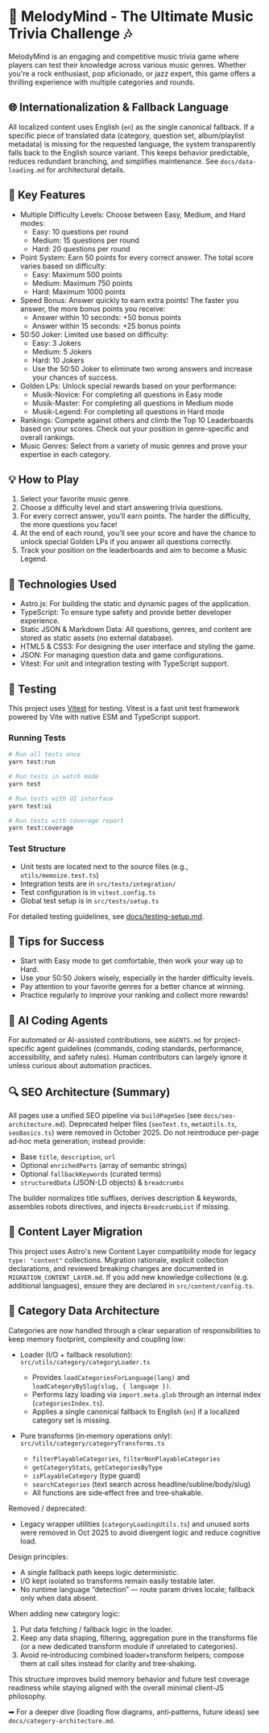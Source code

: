# 🎵 MelodyMind - The Ultimate Music Trivia Challenge 🎶

MelodyMind is an engaging and competitive music trivia game where players can test their knowledge
across various music genres. Whether you're a rock enthusiast, pop aficionado, or jazz expert, this
game offers a thrilling experience with multiple categories and rounds.

## 🌐 Internationalization & Fallback Language

All localized content uses English (`en`) as the single canonical fallback. If a specific piece of
translated data (category, question set, album/playlist metadata) is missing for the requested
language, the system transparently falls back to the English source variant. This keeps behavior
predictable, reduces redundant branching, and simplifies maintenance. See `docs/data-loading.md` for
architectural details.

## 🚀 Key Features

- Multiple Difficulty Levels: Choose between Easy, Medium, and Hard modes:
  - Easy: 10 questions per round
  - Medium: 15 questions per round
  - Hard: 20 questions per round
- Point System: Earn 50 points for every correct answer. The total score varies based on difficulty:
  - Easy: Maximum 500 points
  - Medium: Maximum 750 points
  - Hard: Maximum 1000 points
- Speed Bonus: Answer quickly to earn extra points! The faster you answer, the more bonus points you
  receive:
  - Answer within 10 seconds: +50 bonus points
  - Answer within 15 seconds: +25 bonus points
- 50:50 Joker: Limited use based on difficulty:
  - Easy: 3 Jokers
  - Medium: 5 Jokers
  - Hard: 10 Jokers
  - Use the 50:50 Joker to eliminate two wrong answers and increase your chances of success.
- Golden LPs: Unlock special rewards based on your performance:
  - Musik-Novice: For completing all questions in Easy mode
  - Musik-Master: For completing all questions in Medium mode
  - Musik-Legend: For completing all questions in Hard mode
- Rankings: Compete against others and climb the Top 10 Leaderboards based on your scores. Check out
  your position in genre-specific and overall rankings.
- Music Genres: Select from a variety of music genres and prove your expertise in each category.

## 💡 How to Play

1. Select your favorite music genre.
2. Choose a difficulty level and start answering trivia questions.
3. For every correct answer, you’ll earn points. The harder the difficulty, the more questions you
   face!
4. At the end of each round, you’ll see your score and have the chance to unlock special Golden LPs
   if you answer all questions correctly.
5. Track your position on the leaderboards and aim to become a Music Legend.

## 🔧 Technologies Used

- Astro.js: For building the static and dynamic pages of the application.
- TypeScript: To ensure type safety and provide better developer experience.
- Static JSON & Markdown Data: All questions, genres, and content are stored as static assets (no
  external database).
- HTML5 & CSS3: For designing the user interface and styling the game.
- JSON: For managing question data and game configurations.
- Vitest: For unit and integration testing with TypeScript support.

## 🧪 Testing

This project uses [Vitest](https://vitest.dev/) for testing. Vitest is a fast unit test framework
powered by Vite with native ESM and TypeScript support.

### Running Tests

```bash
# Run all tests once
yarn test:run

# Run tests in watch mode
yarn test

# Run tests with UI interface
yarn test:ui

# Run tests with coverage report
yarn test:coverage
```

### Test Structure

- Unit tests are located next to the source files (e.g., `utils/memoize.test.ts`)
- Integration tests are in `src/tests/integration/`
- Test configuration is in `vitest.config.ts`
- Global test setup is in `src/tests/setup.ts`

For detailed testing guidelines, see [docs/testing-setup.md](docs/testing-setup.md).

## 🎯 Tips for Success

- Start with Easy mode to get comfortable, then work your way up to Hard.
- Use your 50:50 Jokers wisely, especially in the harder difficulty levels.
- Pay attention to your favorite genres for a better chance at winning.
- Practice regularly to improve your ranking and collect more rewards!

## 🤖 AI Coding Agents

For automated or AI-assisted contributions, see `AGENTS.md` for project-specific agent guidelines
(commands, coding standards, performance, accessibility, and safety rules). Human contributors can
largely ignore it unless curious about automation practices.

## 🔍 SEO Architecture (Summary)

All pages use a unified SEO pipeline via `buildPageSeo` (see `docs/seo-architecture.md`). Deprecated
helper files (`seoText.ts`, `metaUtils.ts`, `seoBasics.ts`) were removed in October 2025. Do not
reintroduce per-page ad‑hoc meta generation; instead provide:

- Base `title`, `description`, `url`
- Optional `enrichedParts` (array of semantic strings)
- Optional `fallbackKeywords` (curated terms)
- `structuredData` (JSON-LD objects) & `breadcrumbs`

The builder normalizes title suffixes, derives description & keywords, assembles robots directives,
and injects `BreadcrumbList` if missing.

## 🧩 Content Layer Migration

This project uses Astro's new Content Layer compatibility mode for legacy `type: "content"`
collections. Migration rationale, explicit collection declarations, and reviewed breaking changes
are documented in `MIGRATION_CONTENT_LAYER.md`. If you add new knowledge collections (e.g.
additional languages), ensure they are declared in `src/content/config.ts`.

## 📂 Category Data Architecture

Categories are now handled through a clear separation of responsibilities to keep memory footprint,
complexity and coupling low:

- Loader (I/O + fallback resolution): `src/utils/category/categoryLoader.ts`
  - Provides `loadCategoriesForLanguage(lang)` and `loadCategoryBySlug(slug, { language })`.
  - Performs lazy loading via `import.meta.glob` through an internal index (`categoriesIndex.ts`).
  - Applies a single canonical fallback to English (`en`) if a localized category set is missing.

- Pure transforms (in‑memory operations only): `src/utils/category/categoryTransforms.ts`
  - `filterPlayableCategories`, `filterNonPlayableCategories`
  - `getCategoryStats`, `getCategoriesByType`
  - `isPlayableCategory` (type guard)
  - `searchCategories` (text search across headline/subline/body/slug)
  - All functions are side‑effect free and tree‑shakable.

Removed / deprecated:

- Legacy wrapper utilities (`categoryLoadingUtils.ts`) and unused sorts were removed in Oct 2025 to
  avoid divergent logic and reduce cognitive load.

Design principles:

- A single fallback path keeps logic deterministic.
- I/O kept isolated so transforms remain easily testable later.
- No runtime language “detection” — route param drives locale; fallback only when data absent.

When adding new category logic:

1. Put data fetching / fallback logic in the loader.
2. Keep any data shaping, filtering, aggregation pure in the transforms file (or a new dedicated
   transform module if unrelated to categories).
3. Avoid re‑introducing combined loader+transform helpers; compose them at call sites instead for
   clarity and tree‑shaking.

This structure improves build memory behavior and future test coverage readiness while staying
aligned with the overall minimal client‑JS philosophy.

➡ For a deeper dive (loading flow diagrams, anti‑patterns, future ideas) see
`docs/category-architecture.md`.
